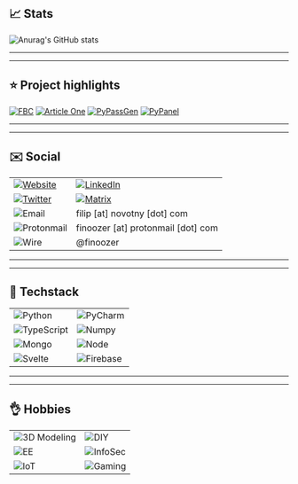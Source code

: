 ## :chart_with_upwards_trend: Stats

![Anurag's GitHub stats](https://github-readme-stats.vercel.app/api?username=Finoozer&count_private=true&show_icons=true&theme=jolly&border_radius=15&custom_title=Finoozer%27s+GitHub+Stats)

------
------

## :star: Project highlights 

[![FBC](https://github-readme-stats.vercel.app/api/pin/?username=Finoozer&repo=bookmark-collection&theme=shades-of-purple)](https://github.com/Finoozer/bookmark-collection)
[![Article One](https://github-readme-stats.vercel.app/api/pin/?username=Finoozer&repo=article-one&theme=shades-of-purple)](https://github.com/Finoozer/article-one)
[![PyPassGen](https://github-readme-stats.vercel.app/api/pin/?username=Finoozer&repo=pypassgen&theme=shades-of-purple)](https://github.com/Finoozer/pypassgen)
[![PyPanel](https://github-readme-stats.vercel.app/api/pin/?username=Finoozer&repo=pypanel-client&theme=shades-of-purple)](https://github.com/Finoozer/pypanel-client)

------
------

## :envelope: Social

|                                                                                                                                          |                                                                                                                                                            |
| ---------------------------------------------------------------------------------------------------------------------------------------- | ---------------------------------------------------------------------------------------------------------------------------------------------------------- |
| [![Website](https://img.shields.io/badge/website-000000?style=for-the-badge&logo=About.me&logoColor=white)](https://finoozer.com/)       | [![LinkedIn](https://img.shields.io/badge/LinkedIn-0077B5?style=for-the-badge&logo=linkedin&logoColor=white)](https://www.linkedin.com/in/filipnovotny99/) |
| [![Twitter](https://img.shields.io/badge/Twitter-1DA1F2?style=for-the-badge&logo=twitter&logoColor=white)](https://twitter.com/finoozer) | [![Matrix](https://img.shields.io/badge/matrix-000000?style=for-the-badge&logo=Matrix&logoColor=white)](https://matrix.to/#/@finoozer:matrix.org)          |
| ![Email](https://img.shields.io/badge/Mail-D14836?style=for-the-badge&logo=gmail&logoColor=white)                                        | filip [at] novotny [dot] com                                                                                                                               |
| ![Protonmail](https://img.shields.io/badge/ProtonMail-8B89CC?style=for-the-badge&logo=protonmail&logoColor=white)                        | finoozer [at] protonmail [dot] com                                                                                                                         |
| ![Wire](https://img.shields.io/badge/Wire-B71C1C?style=for-the-badge&logo=wire&logoColor=white)                                          | @finoozer                                                                                                                                                  |

------
------

## :wrench: Techstack

|                                                                                                                   |                                                                                                               |
| ----------------------------------------------------------------------------------------------------------------- | ------------------------------------------------------------------------------------------------------------- |
| ![Python](https://img.shields.io/badge/Python-3776AB?style=for-the-badge&logo=python&logoColor=white)             | ![PyCharm](https://img.shields.io/badge/PyCharm-000000.svg?&style=for-the-badge&logo=PyCharm&logoColor=white) |
| ![TypeScript](https://img.shields.io/badge/TypeScript-007ACC?style=for-the-badge&logo=typescript&logoColor=white) | ![Numpy](https://img.shields.io/badge/Numpy-777BB4?style=for-the-badge&logo=numpy&logoColor=white)            |
| ![Mongo](https://img.shields.io/badge/MongoDB-4EA94B?style=for-the-badge&logo=mongodb&logoColor=white)            | ![Node](https://img.shields.io/badge/Node.js-339933?style=for-the-badge&logo=nodedotjs&logoColor=white)       |
| ![Svelte](https://img.shields.io/badge/Svelte-4A4A55?style=for-the-badge&logo=svelte&logoColor=FF3E00)            | ![Firebase](https://img.shields.io/badge/firebase-ffca28?style=for-the-badge&logo=firebase&logoColor=black)   |

------
------

## :ok_hand: Hobbies

|                                                                                       |                                                                             |
| ------------------------------------------------------------------------------------- | --------------------------------------------------------------------------- |
| ![3D Modeling](https://img.shields.io/badge/3D_Modeling-000000?style=for-the-badge)   | ![DIY](https://img.shields.io/badge/DIY-000000?style=for-the-badge)         |
| ![EE](https://img.shields.io/badge/El._Engineering-000000?style=for-the-badge) | ![InfoSec](https://img.shields.io/badge/InfoSec-000000?style=for-the-badge) |
| ![IoT](https://img.shields.io/badge/IoT-000000?style=for-the-badge)                   | ![Gaming](https://img.shields.io/badge/Gaming-000000?style=for-the-badge)   |

